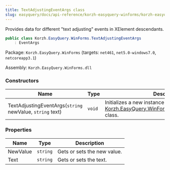 ```yaml
---
title: TextAdjustingEventArgs class
slug: easyquery/docs/api-reference/korzh-easyquery-winforms/korzh-easyquery-winforms-namespace/textadjustingeventargs-class
---
```



Provides data for different "text adjusting" events in XElement descendants.
```csharp
public class Korzh.EasyQuery.WinForms.TextAdjustingEventArgs
    : EventArgs

```
Package: `Korzh.EasyQuery.WinForms` (targets: `net461`, `net5.0-windows7.0`, `netcoreapp3.1`)

Assembly: `Korzh.EasyQuery.WinForms.dll`

### Constructors

| Name | Type | Description | 
| --- | --- | --- | 
| TextAdjustingEventArgs(`string` newValue, `string` text) | `void` | Initializes a new instance of the [Korzh.EasyQuery.WinForms.TextAdjustingEventArgs](/api-reference/korzh-easyquery-winforms/korzh-easyquery-winforms-namespace/textadjustingeventargs-class) class. | 


### Properties

| Name | Type | Description | 
| --- | --- | --- | 
| NewValue | `string` | Gets or sets the new value. | 
| Text | `string` | Gets or sets the text. |